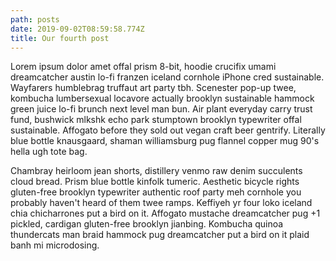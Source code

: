 ```yaml
---
path: posts
date: 2019-09-02T08:59:58.774Z
title: Our fourth post
---
```

Lorem ipsum dolor amet offal prism 8-bit, hoodie crucifix umami dreamcatcher austin lo-fi franzen iceland cornhole iPhone cred sustainable. Wayfarers humblebrag truffaut art party tbh. Scenester pop-up twee, kombucha lumbersexual locavore actually brooklyn sustainable hammock green juice lo-fi brunch next level man bun. Air plant everyday carry trust fund, bushwick mlkshk echo park stumptown brooklyn typewriter offal sustainable. Affogato before they sold out vegan craft beer gentrify. Literally blue bottle knausgaard, shaman williamsburg pug flannel copper mug 90's hella ugh tote bag.



Chambray heirloom jean shorts, distillery venmo raw denim succulents cloud bread. Prism blue bottle kinfolk tumeric. Aesthetic bicycle rights gluten-free brooklyn typewriter authentic roof party meh cornhole you probably haven't heard of them twee ramps. Keffiyeh yr four loko iceland chia chicharrones put a bird on it. Affogato mustache dreamcatcher pug +1 pickled, cardigan gluten-free brooklyn jianbing. Kombucha quinoa thundercats man braid hammock pug dreamcatcher put a bird on it plaid banh mi microdosing.
